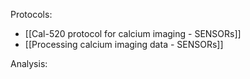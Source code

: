 Protocols:
- [[Cal-520 protocol for calcium imaging - SENSORs]]
- [[Processing calcium imaging data - SENSORs]]

Analysis: